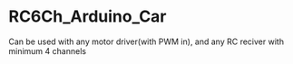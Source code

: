 # RC6Ch_Arduino_Car
Can be used with any motor driver(with PWM in), and any RC reciver with minimum 4 channels
